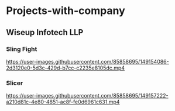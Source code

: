 # Projects-with-company

## Wiseup Infotech LLP

### Sling Fight
https://user-images.githubusercontent.com/85858695/149154086-2d3120e0-5d3c-429d-b7cc-c2235e8105dc.mp4






### Slicer
https://user-images.githubusercontent.com/85858695/149157222-a210d81c-4e80-4851-ac8f-fe0d6961c631.mp4





